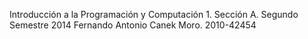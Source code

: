 Introducción a la Programación y Computación 1. 
Sección A.
Segundo Semestre 2014
Fernando Antonio Canek Moro.
2010-42454

